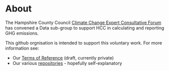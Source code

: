 # About
The Hampshire County Council [Climate Change Expert Consultative Forum](https://www.hants.gov.uk/landplanningandenvironment/environment/climatechange/whoweworkwith/climatechangeforumevent) has convened a Data sub-group to support HCC in calculating and reporting GHG emissions.

This github orgnisation is intended to support this voluntary work. For more information see:

 * Our [Terms of Reference](https://github.com/HCC-CCECF-DataGroup/ToR) (draft, currently private)
 * Our various [repositories](https://github.com/HCC-CCECF-DataGroup) - hopefully self-explanatory
